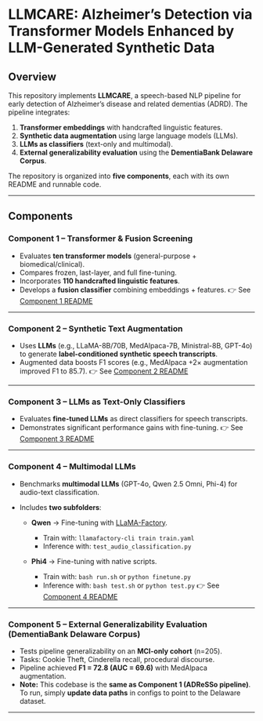# LLMCARE: Alzheimer’s Detection via Transformer Models Enhanced by LLM-Generated Synthetic Data

## Overview

This repository implements **LLMCARE**, a speech-based NLP pipeline for early detection of Alzheimer’s disease and related dementias (ADRD). The pipeline integrates:

1. **Transformer embeddings** with handcrafted linguistic features.
2. **Synthetic data augmentation** using large language models (LLMs).
3. **LLMs as classifiers** (text-only and multimodal).
4. **External generalizability evaluation** using the **DementiaBank Delaware Corpus**.

The repository is organized into **five components**, each with its own README and runnable code.

---

## Components

### **Component 1 – Transformer & Fusion Screening**

* Evaluates **ten transformer models** (general-purpose + biomedical/clinical).
* Compares frozen, last-layer, and full fine-tuning.
* Incorporates **110 handcrafted linguistic features**.
* Develops a **fusion classifier** combining embeddings + features.
  👉 See [Component 1 README](./Component%201%20-%20Transformer%20%26%20Fusion%20Screening/README.md)

---

### **Component 2 – Synthetic Text Augmentation**

* Uses **LLMs** (e.g., LLaMA-8B/70B, MedAlpaca-7B, Ministral-8B, GPT-4o) to generate **label-conditioned synthetic speech transcripts**.
* Augmented data boosts F1 scores (e.g., MedAlpaca +2× augmentation improved F1 to 85.7).
  👉 See [Component 2 README](./Component%202%20-%20Synthetic%20Text%20Augmentation/README.md)

---

### **Component 3 – LLMs as Text-Only Classifiers**

* Evaluates **fine-tuned LLMs** as direct classifiers for speech transcripts.
* Demonstrates significant performance gains with fine-tuning.
  👉 See [Component 3 README](./Component%203%20-%20LLMs%20as%20Text-Only%20Classifiers/README.md)

---

### **Component 4 – Multimodal LLMs**

* Benchmarks **multimodal LLMs** (GPT-4o, Qwen 2.5 Omni, Phi-4) for audio-text classification.
* Includes **two subfolders**:

  * **Qwen** → Fine-tuning with [LLaMA-Factory](https://github.com/hiyouga/LLaMA-Factory).

    * Train with: `llamafactory-cli train train.yaml`
    * Inference with: `test_audio_classification.py`
  * **Phi4** → Fine-tuning with native scripts.

    * Train with: `bash run.sh` or `python finetune.py`
    * Inference with: `bash test.sh` or `python test.py`
      👉 See [Component 4 README](./Component%204%20-%20Multimodal%20LLMs/README.md)

---

### **Component 5 – External Generalizability Evaluation (DementiaBank Delaware Corpus)**

* Tests pipeline generalizability on an **MCI-only cohort** (n=205).
* Tasks: Cookie Theft, Cinderella recall, procedural discourse.
* Pipeline achieved **F1 = 72.8 (AUC = 69.6)** with MedAlpaca augmentation.
* **Note:** This codebase is the **same as Component 1 (ADReSSo pipeline)**. To run, simply **update data paths** in configs to point to the Delaware dataset.

---
